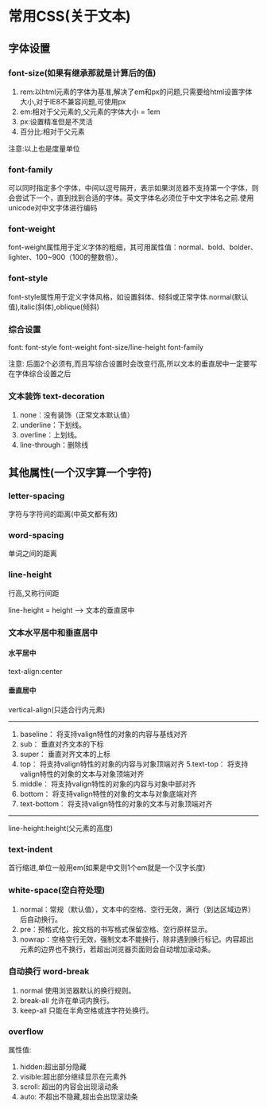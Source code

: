 # 常用CSS(关于文本)

## 字体设置

### font-size(如果有继承那就是计算后的值)
1. rem:以html元素的字体为基准,解决了em和px的问题,只需要给html设置字体大小,对于IE8不兼容问题,可使用px
1. em:相对于父元素的,父元素的字体大小 = 1em
1. px:设置精准但是不灵活
1. 百分比:相对于父元素

注意:以上也是度量单位

### font-family

可以同时指定多个字体，中间以逗号隔开，表示如果浏览器不支持第一个字体，则会尝试下一个，直到找到合适的字体。英文字体名必须位于中文字体名之前.使用unicode对中文字体进行编码

### font-weight
font-weight属性用于定义字体的粗细，其可用属性值：normal、bold、bolder、lighter、100~900（100的整数倍）。

### font-style
font-style属性用于定义字体风格，如设置斜体、倾斜或正常字体.normal(默认值),italic(斜体),oblique(倾斜)

### 综合设置

font: font-style font-weight font-size/line-height font-family

注意: 后面2个必须有,而且写综合设置时会改变行高,所以文本的垂直居中一定要写在字体综合设置之后

### 文本装饰 text-decoration

1. none：没有装饰（正常文本默认值）
1. underline：下划线。
1. overline：上划线。
1. line-through：删除线



## 其他属性(一个汉字算一个字符)

### letter-spacing

字符与字符间的距离(中英文都有效)

### word-spacing

单词之间的距离

### line-height

行高,又称行间距

line-height = height  --> 文本的垂直居中

### 文本水平居中和垂直居中

#### 水平居中

text-align:center

#### 垂直居中

vertical-align(只适合行内元素)

***
1. baseline： 将支持valign特性的对象的内容与基线对齐
2. sub： 垂直对齐文本的下标
3. super： 垂直对齐文本的上标
4. top： 将支持valign特性的对象的内容与对象顶端对齐
5.text-top： 将支持valign特性的对象的文本与对象顶端对齐
6. middle： 将支持valign特性的对象的内容与对象中部对齐
7. bottom： 将支持valign特性的对象的文本与对象底端对齐
8. text-bottom： 将支持valign特性的对象的文本与对象顶端对齐

***

line-height:height(父元素的高度)

### text-indent

首行缩进,单位一般用em(如果是中文则1个em就是一个汉字长度)

### white-space(空白符处理)

1. normal：常规（默认值），文本中的空格、空行无效，满行（到达区域边界）后自动换行。
2. pre：预格式化，按文档的书写格式保留空格、空行原样显示。
3. nowrap：空格空行无效，强制文本不能换行，除非遇到换行标记。内容超出元素的边界也不换行，若超出浏览器页面则会自动增加滚动条。

###  自动换行 word-break

1. normal 使用浏览器默认的换行规则。
2. break-all 允许在单词内换行。
3. keep-all 只能在半角空格或连字符处换行。

### overflow

属性值:

1. hidden:超出部分隐藏
2. visible:超出部分继续显示在元素外
3. scroll: 超出的内容会出现滚动条
4. auto: 不超出不隐藏,超出会出现滚动条


